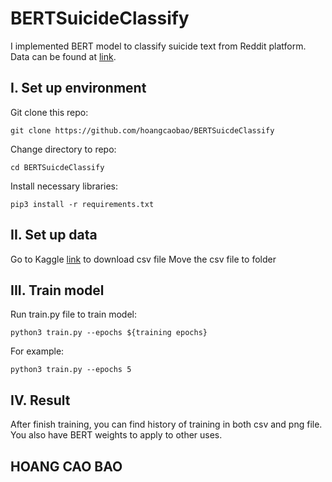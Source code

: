 # BERTSuicideClassify

I implemented BERT model to classify suicide text from Reddit platform. Data can be found at [link](https://www.kaggle.com/datasets/nikhileswarkomati/suicide-watch).

## I. Set up environment

Git clone this repo:
```
git clone https://github.com/hoangcaobao/BERTSuicdeClassify
```
Change directory to repo:
```
cd BERTSuicdeClassify
```
Install necessary libraries:
```
pip3 install -r requirements.txt
```
## II. Set up data
Go to Kaggle [link](https://www.kaggle.com/datasets/nikhileswarkomati/suicide-watch) to download csv file
Move the csv file to folder

## III. Train model
Run train.py file to train model:
```
python3 train.py --epochs ${training epochs}
```
For example:
```
python3 train.py --epochs 5
```

## IV. Result
After finish training, you can find history of training in both csv and png file. You also have BERT weights to apply to other uses.

## HOANG CAO BAO
